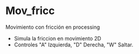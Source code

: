 # Mov_fricc
Movimiento con fricción en processing
* Simula la friccion en movimiento 2D
* Controles "A" Izquierda, "D" Derecha, "W" Saltar.
